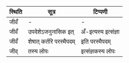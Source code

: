 | स्थिति | सूत्र | टिप्पणी |
| ----- | ------- | ------ |
| जीवँ | - | - |
| जीवँ | उपदेशेऽजनुनासिक इत् | अँ-इत्यस्य इत्संज्ञा |
| जीवँ | शेषात् कर्तरि परस्मैपदम् | इति परस्मैपदम् |
| जीव् | तस्य लोपः | इत्संज्ञकस्य लोपः |

